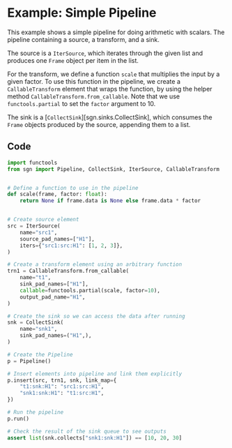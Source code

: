 # Example: Simple Pipeline

This example shows a simple pipeline for doing arithmetic with scalars. The pipeline containing a source, a transform, 
and a sink. 

The source is a `IterSource`, which iterates through the given list and produces one `Frame` object
per item in the list. 

For the transform, we define a function `scale` that multiplies the input by a given factor. To use this function
in the pipeline, we create a `CallableTransform` element that wraps the function, by using the helper method
`CallableTransform.from_callable`. Note that we use `functools.partial` to set the `factor` argument to 10.

The sink is a [`CollectSink`][sgn.sinks.CollectSink], which consumes the `Frame` objects produced by the source, appending them to a list.

## Code

```python
import functools
from sgn import Pipeline, CollectSink, IterSource, CallableTransform


# Define a function to use in the pipeline
def scale(frame, factor: float):
    return None if frame.data is None else frame.data * factor


# Create source element
src = IterSource(
    name="src1",
    source_pad_names=["H1"],
    iters={"src1:src:H1": [1, 2, 3]},
)

# Create a transform element using an arbitrary function
trn1 = CallableTransform.from_callable(
    name="t1",
    sink_pad_names=["H1"],
    callable=functools.partial(scale, factor=10),
    output_pad_name="H1",
)

# Create the sink so we can access the data after running
snk = CollectSink(
    name="snk1",
    sink_pad_names=("H1",),
)

# Create the Pipeline
p = Pipeline()

# Insert elements into pipeline and link them explicitly
p.insert(src, trn1, snk, link_map={
    "t1:snk:H1": "src1:src:H1",
    "snk1:snk:H1": "t1:src:H1",
})

# Run the pipeline
p.run()

# Check the result of the sink queue to see outputs
assert list(snk.collects["snk1:snk:H1"]) == [10, 20, 30]
```
